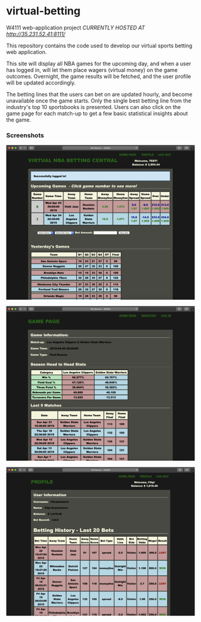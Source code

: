 # virtual-betting
W4111 web-application project *CURRENTLY HOSTED AT http://35.231.52.41:8111/*

This repository contains the code used to develop our virtual sports betting web application. 

This site will display all NBA games for the upcoming day, and when a user has logged in, 
will let them place wagers (virtual money) on the game outcomes. Overnight, the game results
will be fetched, and the user profile will be updated accordingly. 

The betting lines that the users can bet on are updated hourly, and become unavailable once
the game starts. Only the single best betting line from the industry's top 10 sportsbooks is
presented. Users can also click on the game page for each match-up to get a few basic
statistical insights about the game. 

### Screenshots

![Alt text](Screenshots/Homepage.png?raw=true "Homepage")

![Alt text](Screenshots/Gamepage.png?raw=true "Gamepage")

![Alt text](Screenshots/Profile.png?raw=true "Profile")

